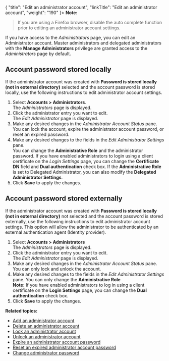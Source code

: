{
    "title": "Edit an administrator account",
    "linkTitle": "Edit an administrator account",
    "weight": "190"
}> **Note:**
>
> If you are using a Firefox browser, disable the auto complete function prior to editing an administrator account settings.

If you have access to the *Administrators* page, you can edit an Administrator account. Master administrators and delegated administrators with the **Manage Administrators** privilege are granted access to the *Administrators* page by default.

## Account password stored locally

If the administrator account was created with **Password is stored locally (not in external directory)** selected and the account password is stored locally, use the following instructions to edit administrator account settings.

1.  Select **Accounts > Administrators**.  
    The *Administrators* page is displayed.
2.  Click the administrator entry you want to edit.  
    The *Edit Administrator* page is displayed.
3.  Make any desired changes in the *Administrator Account Status* pane. You can lock the account, expire the administrator account password, or reset an expired password.
4.  Make any desired changes to the fields in the *Edit Administrator Settings* pane.  
    You can change the **Administrative Role** and the administrator password. If you have enabled administrators to login using a client certificate on the *Login Settings* page, you can change the **Certificate DN** field and **Dual authentication** check box. If the **Administrative Role** is set to Delegated Administrator, you can also modify the **Delegated Administrator Settings**.
5.  Click **Save** to apply the changes.

## Account password stored externally

If the administrator account was created with **Password is stored locally (not in external directory)** not selected and the account password is stored externally, use the following instructions to edit administrator account settings. This option will allow the administrator to be authenticated by an external authentication agent (Identity provider).

1.  Select **Accounts > Administrators**  
    The *Administrators* page is displayed.
2.  Click the administrator entry you want to edit.  
    The *Edit Administrator* page is displayed.
3.  Make any desired changes in the *Administrator Account Status* pane. You can only lock and unlock the account.
4.  Make any desired changes to the fields in the *Edit Administrator Settings* pane. You can only change the **Administrative Role**  
    **Note:** If you have enabled administrators to log in using a client certificate on the **Login Settings** page, you can change the **Dual authentication** check box.  
5.  Click **Save** to apply the changes.

**Related topics:**

-   [Add an administrator account](../t_st_add_administrator_account)
-   [Delete an administrator account](../t_st_delete_administrator_account)
-   [Lock an administrator account](../t_st_lock_administrator_account)
-   [Unlock an administrator account](../t_st_unlock_administrator_account)
-   [Expire an administrator account password](../t_st_expire_administrator_account_password)
-   [Reset an expired administrator account password](../t_st_reset_expired_administrator_account_password)
-   [Change administrator password](../t_st_change_administrator_password)
